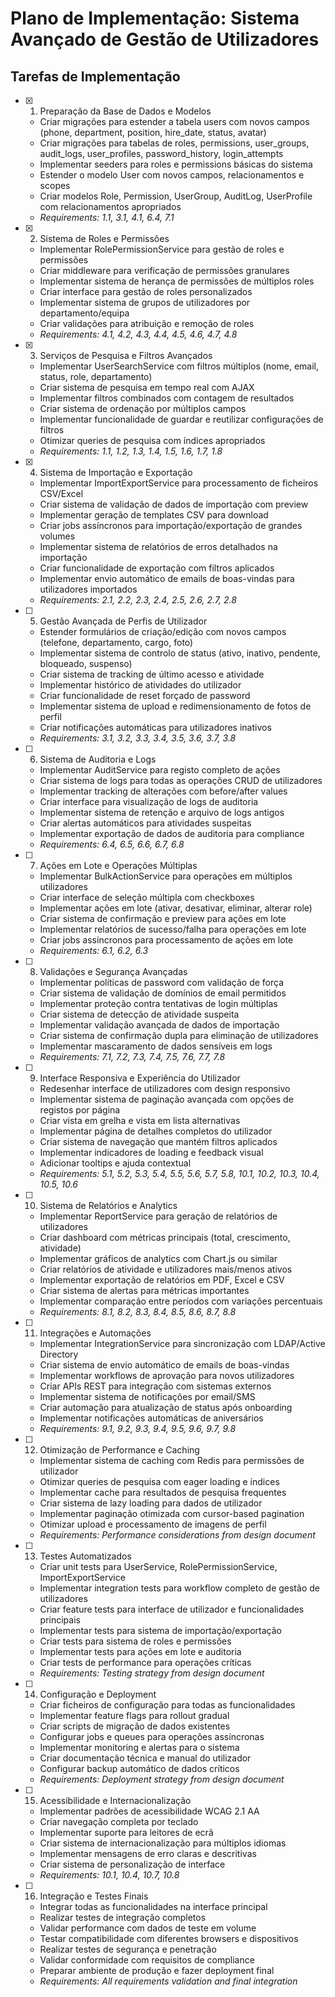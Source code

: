 
# Plano de Implementação: Sistema Avançado de Gestão de Utilizadores

## Tarefas de Implementação

- [x] 1. Preparação da Base de Dados e Modelos





  - Criar migrações para estender a tabela users com novos campos (phone, department, position, hire_date, status, avatar)
  - Criar migrações para tabelas de roles, permissions, user_groups, audit_logs, user_profiles, password_history, login_attempts
  - Implementar seeders para roles e permissions básicas do sistema
  - Estender o modelo User com novos campos, relacionamentos e scopes
  - Criar modelos Role, Permission, UserGroup, AuditLog, UserProfile com relacionamentos apropriados
  - _Requirements: 1.1, 3.1, 4.1, 6.4, 7.1_

- [x] 2. Sistema de Roles e Permissões












  - Implementar RolePermissionService para gestão de roles e permissões
  - Criar middleware para verificação de permissões granulares
  - Implementar sistema de herança de permissões de múltiplos roles
  - Criar interface para gestão de roles personalizados
  - Implementar sistema de grupos de utilizadores por departamento/equipa
  - Criar validações para atribuição e remoção de roles
  - _Requirements: 4.1, 4.2, 4.3, 4.4, 4.5, 4.6, 4.7, 4.8_

- [x] 3. Serviços de Pesquisa e Filtros Avançados





  - Implementar UserSearchService com filtros múltiplos (nome, email, status, role, departamento)
  - Criar sistema de pesquisa em tempo real com AJAX
  - Implementar filtros combinados com contagem de resultados
  - Criar sistema de ordenação por múltiplos campos
  - Implementar funcionalidade de guardar e reutilizar configurações de filtros
  - Otimizar queries de pesquisa com índices apropriados
  - _Requirements: 1.1, 1.2, 1.3, 1.4, 1.5, 1.6, 1.7, 1.8_

- [x] 4. Sistema de Importação e Exportação








  - Implementar ImportExportService para processamento de ficheiros CSV/Excel
  - Criar sistema de validação de dados de importação com preview
  - Implementar geração de templates CSV para download
  - Criar jobs assíncronos para importação/exportação de grandes volumes
  - Implementar sistema de relatórios de erros detalhados na importação
  - Criar funcionalidade de exportação com filtros aplicados
  - Implementar envio automático de emails de boas-vindas para utilizadores importados
  - _Requirements: 2.1, 2.2, 2.3, 2.4, 2.5, 2.6, 2.7, 2.8_

- [ ] 5. Gestão Avançada de Perfis de Utilizador
  - Estender formulários de criação/edição com novos campos (telefone, departamento, cargo, foto)
  - Implementar sistema de controlo de status (ativo, inativo, pendente, bloqueado, suspenso)
  - Criar sistema de tracking de último acesso e atividade
  - Implementar histórico de atividades do utilizador
  - Criar funcionalidade de reset forçado de password
  - Implementar sistema de upload e redimensionamento de fotos de perfil
  - Criar notificações automáticas para utilizadores inativos
  - _Requirements: 3.1, 3.2, 3.3, 3.4, 3.5, 3.6, 3.7, 3.8_

- [ ] 6. Sistema de Auditoria e Logs
  - Implementar AuditService para registo completo de ações
  - Criar sistema de logs para todas as operações CRUD de utilizadores
  - Implementar tracking de alterações com before/after values
  - Criar interface para visualização de logs de auditoria
  - Implementar sistema de retenção e arquivo de logs antigos
  - Criar alertas automáticos para atividades suspeitas
  - Implementar exportação de dados de auditoria para compliance
  - _Requirements: 6.4, 6.5, 6.6, 6.7, 6.8_

- [ ] 7. Ações em Lote e Operações Múltiplas
  - Implementar BulkActionService para operações em múltiplos utilizadores
  - Criar interface de seleção múltipla com checkboxes
  - Implementar ações em lote (ativar, desativar, eliminar, alterar role)
  - Criar sistema de confirmação e preview para ações em lote
  - Implementar relatórios de sucesso/falha para operações em lote
  - Criar jobs assíncronos para processamento de ações em lote
  - _Requirements: 6.1, 6.2, 6.3_

- [ ] 8. Validações e Segurança Avançadas
  - Implementar políticas de password com validação de força
  - Criar sistema de validação de domínios de email permitidos
  - Implementar proteção contra tentativas de login múltiplas
  - Criar sistema de detecção de atividade suspeita
  - Implementar validação avançada de dados de importação
  - Criar sistema de confirmação dupla para eliminação de utilizadores
  - Implementar mascaramento de dados sensíveis em logs
  - _Requirements: 7.1, 7.2, 7.3, 7.4, 7.5, 7.6, 7.7, 7.8_

- [ ] 9. Interface Responsiva e Experiência do Utilizador
  - Redesenhar interface de utilizadores com design responsivo
  - Implementar sistema de paginação avançada com opções de registos por página
  - Criar vista em grelha e vista em lista alternativas
  - Implementar página de detalhes completos do utilizador
  - Criar sistema de navegação que mantém filtros aplicados
  - Implementar indicadores de loading e feedback visual
  - Adicionar tooltips e ajuda contextual
  - _Requirements: 5.1, 5.2, 5.3, 5.4, 5.5, 5.6, 5.7, 5.8, 10.1, 10.2, 10.3, 10.4, 10.5, 10.6_

- [ ] 10. Sistema de Relatórios e Analytics
  - Implementar ReportService para geração de relatórios de utilizadores
  - Criar dashboard com métricas principais (total, crescimento, atividade)
  - Implementar gráficos de analytics com Chart.js ou similar
  - Criar relatórios de atividade e utilizadores mais/menos ativos
  - Implementar exportação de relatórios em PDF, Excel e CSV
  - Criar sistema de alertas para métricas importantes
  - Implementar comparação entre períodos com variações percentuais
  - _Requirements: 8.1, 8.2, 8.3, 8.4, 8.5, 8.6, 8.7, 8.8_

- [ ] 11. Integrações e Automações
  - Implementar IntegrationService para sincronização com LDAP/Active Directory
  - Criar sistema de envio automático de emails de boas-vindas
  - Implementar workflows de aprovação para novos utilizadores
  - Criar APIs REST para integração com sistemas externos
  - Implementar sistema de notificações por email/SMS
  - Criar automação para atualização de status após onboarding
  - Implementar notificações automáticas de aniversários
  - _Requirements: 9.1, 9.2, 9.3, 9.4, 9.5, 9.6, 9.7, 9.8_

- [ ] 12. Otimização de Performance e Caching
  - Implementar sistema de caching com Redis para permissões de utilizador
  - Otimizar queries de pesquisa com eager loading e índices
  - Implementar cache para resultados de pesquisa frequentes
  - Criar sistema de lazy loading para dados de utilizador
  - Implementar paginação otimizada com cursor-based pagination
  - Otimizar upload e processamento de imagens de perfil
  - _Requirements: Performance considerations from design document_

- [ ] 13. Testes Automatizados
  - Criar unit tests para UserService, RolePermissionService, ImportExportService
  - Implementar integration tests para workflow completo de gestão de utilizadores
  - Criar feature tests para interface de utilizador e funcionalidades principais
  - Implementar tests para sistema de importação/exportação
  - Criar tests para sistema de roles e permissões
  - Implementar tests para ações em lote e auditoria
  - Criar tests de performance para operações críticas
  - _Requirements: Testing strategy from design document_

- [ ] 14. Configuração e Deployment
  - Criar ficheiros de configuração para todas as funcionalidades
  - Implementar feature flags para rollout gradual
  - Criar scripts de migração de dados existentes
  - Configurar jobs e queues para operações assíncronas
  - Implementar monitoring e alertas para o sistema
  - Criar documentação técnica e manual do utilizador
  - Configurar backup automático de dados críticos
  - _Requirements: Deployment strategy from design document_

- [ ] 15. Acessibilidade e Internacionalização
  - Implementar padrões de acessibilidade WCAG 2.1 AA
  - Criar navegação completa por teclado
  - Implementar suporte para leitores de ecrã
  - Criar sistema de internacionalização para múltiplos idiomas
  - Implementar mensagens de erro claras e descritivas
  - Criar sistema de personalização de interface
  - _Requirements: 10.1, 10.4, 10.7, 10.8_

- [ ] 16. Integração e Testes Finais
  - Integrar todas as funcionalidades na interface principal
  - Realizar testes de integração completos
  - Validar performance com dados de teste em volume
  - Testar compatibilidade com diferentes browsers e dispositivos
  - Realizar testes de segurança e penetração
  - Validar conformidade com requisitos de compliance
  - Preparar ambiente de produção e fazer deployment final
  - _Requirements: All requirements validation and final integration_